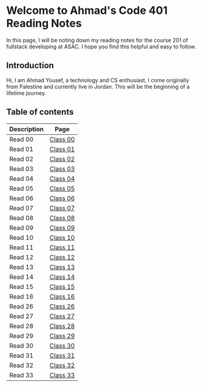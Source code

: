 # Welcome to Ahmad's Code 401 Reading Notes

In this page, I will be noting down my reading notes for the course 201 of fullstack developing at ASAC. I hope you find this helpful and easy to follow.

## Introduction

Hi, I am Ahmad Yousef, a technology and CS enthusiast, I come originally from Palestine and currently live in Jordan. This will be the beginning of a lifetime journey.

## Table of contents

| Description | Page                    |
| ----------- | ----------------------- |
| Read 00     | [Class 00](class-00.md) |
| Read 01     | [Class 01](class-01.md) |
| Read 02     | [Class 02](class-02.md) |
| Read 03     | [Class 03](class-03.md) |
| Read 04     | [Class 04](class-04.md) |
| Read 05     | [Class 05](class-05.md) |
| Read 06     | [Class 06](class-06.md) |
| Read 07     | [Class 07](class-07.md) |
| Read 08     | [Class 08](class-08.md) |
| Read 09     | [Class 09](class-09.md) |
| Read 10     | [Class 10](class-10.md) |
| Read 11     | [Class 11](class-11.md) |
| Read 12     | [Class 12](class-12.md) |
| Read 13     | [Class 13](class-13.md) |
| Read 14     | [Class 14](class-14.md) |
| Read 15     | [Class 15](class-15.md) |
| Read 16     | [Class 16](class-16.md) |
| Read 26     | [Class 26](class-26.md) |
| Read 27     | [Class 27](class-27.md) |
| Read 28     | [Class 28](class-28.md) |
| Read 29     | [Class 29](class-29.md) |
| Read 30     | [Class 30](class-30.md) |
| Read 31     | [Class 31](class-31.md) |
| Read 32     | [Class 32](class-32.md) |
| Read 33     | [Class 33](class-33.md) |

